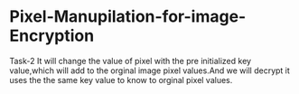 # Pixel-Manupilation-for-image-Encryption
Task-2
It will change the value of pixel with the pre initialized key value,which will add to the orginal image pixel values.And we will decrypt it uses the the same key value to know to orginal pixel values. 
